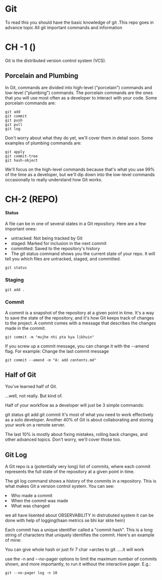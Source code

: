 # Git
To read this you should have the basic knowledge of git .This repo goes in advance topic 
All git important commands and information

# CH -1 ()
Git is the distributed version control system (VCS).

## Porcelain and Plumbing

In Git, commands are divided into high-level ("porcelain") commands and low-level ("plumbing") commands. The porcelain commands are the ones that you will use most often as a developer to interact with your code. Some porcelain commands are:

```git status
git add
git commit
git push
git pull
git log
```
Don't worry about what they do yet, we'll cover them in detail soon. Some examples of plumbing commands are:

```
git apply
git commit-tree
git hash-object
```
We'll focus on the high-level commands because that's what you use 99% of the time as a developer, but we'll dip down into the low-level commands occasionally to really understand how Git works.


# CH-2 (REPO)

#### Status
A file can be in one of several states in a Git repository. Here are a few important ones:

<li>untracked: Not being tracked by Git</li>
<li>staged: Marked for inclusion in the next commit</li>
<li>committed: Saved to the repository's history</li>
<li>The git status command shows you the current state of your repo. It will tell you which files are untracked, staged, and committed.</li>

```
git status
```

### Staging

```
git add .
```


### Commit 

A commit is a snapshot of the repository at a given point in time. It's a way to save the state of the repository, and it's how Git keeps track of changes to the project. A commit comes with a message that describes the changes made in the commit.

```
git commit -m "mujhe nhi pta kya likhuin"
```

If you screw up a commit message, you can change it with the --amend flag. For example:
Change the last commit message
```
git commit --amend -m "A: add contents.md"
```

## Half of Git
You've learned half of Git.

...well, not really. But kind of.

Half of your workflow as a developer will just be 3 simple commands:

git status
git add
git commit
It's most of what you need to work effectively as a solo developer. Another 40% of Git is about collaborating and storing your work on a remote server.

The last 10% is mostly about fixing mistakes, rolling back changes, and other advanced topics. Don't worry, we'll cover those too.

## Git Log
A Git repo is a (potentially very long) list of commits, where each commit represents the full state of the repository at a given point in time.

The git log command shows a history of the commits in a repository. This is what makes Git a version control system. You can see:
<li>Who made a commit</li>
<li>When the commit was made</li>
<li>What was changed</li>

we all have lisented about OBSERVABILITY in distrubuted system it can be done with help of logging(haan metrics se bhi kar skte hein)

Each commit has a unique identifier called a "commit hash". This is a long string of characters that uniquely identifies the commit. Here's an example of mine:

You can give whole hash or just fir 7 char =arctes to git .....it will work 


 use the -n and --no-pager options to limit the maximum number of commits shown, and more importantly, to run it without the interactive pager. E.g.:

 ```
git --no-pager log -n 10
```


